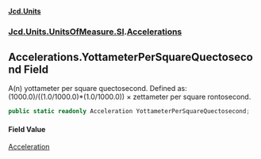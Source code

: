 #### [Jcd.Units](index.md 'index')
### [Jcd.Units.UnitsOfMeasure.SI](Jcd.Units.UnitsOfMeasure.SI.md 'Jcd.Units.UnitsOfMeasure.SI').[Accelerations](Accelerations.md 'Jcd.Units.UnitsOfMeasure.SI.Accelerations')

## Accelerations.YottameterPerSquareQuectosecond Field

A(n) yottameter per square quectosecond. Defined as: (1000.0)/((1.0/1000.0)*(1.0/1000.0)) × zettameter per square rontosecond.

```csharp
public static readonly Acceleration YottameterPerSquareQuectosecond;
```

#### Field Value
[Acceleration](Acceleration.md 'Jcd.Units.UnitTypes.Acceleration')